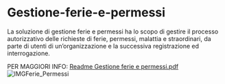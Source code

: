 # Gestione-ferie-e-permessi
La soluzione di gestione ferie e permessi ha lo scopo di gestire il processo autorizzativo delle richieste di ferie, permessi, malattia e straordinari, da parte di utenti di un’organizzazione e la successiva registrazione ed interrogazione.

PER MAGGIORI INFO: [Readme Gestione ferie e permessi.pdf](https://github.com/Jamio-openwork/Gestione-ferie-e-permessi/files/6831543/Readme.Gestione.ferie.e.permessi.pdf)
![IMGFerie_Permessi](https://user-images.githubusercontent.com/86653778/125968602-332a3130-6fac-4606-857e-d5b373af3028.png)
